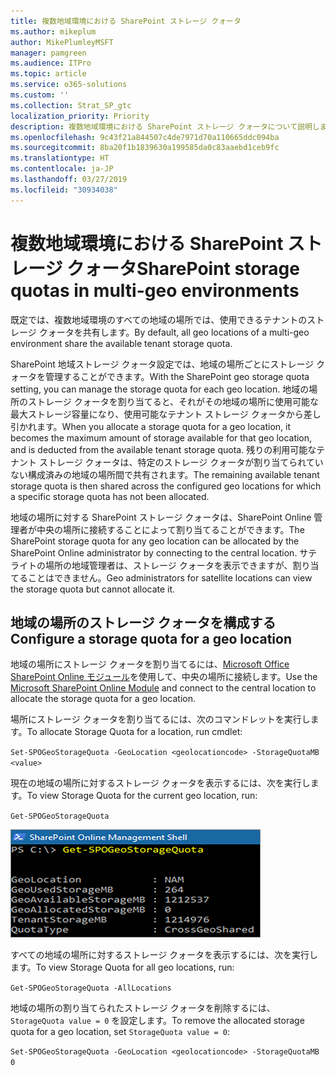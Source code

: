 ```yaml
---
title: 複数地域環境における SharePoint ストレージ クォータ
ms.author: mikeplum
author: MikePlumleyMSFT
manager: pamgreen
ms.audience: ITPro
ms.topic: article
ms.service: o365-solutions
ms.custom: ''
ms.collection: Strat_SP_gtc
localization_priority: Priority
description: 複数地域環境における SharePoint ストレージ クォータについて説明します。
ms.openlocfilehash: 9c43f21a844507c4de7971d70a110665ddc094ba
ms.sourcegitcommit: 8ba20f1b1839630a199585da0c83aaebd1ceb9fc
ms.translationtype: HT
ms.contentlocale: ja-JP
ms.lasthandoff: 03/27/2019
ms.locfileid: "30934038"
---
```

# <a name="sharepoint-storage-quotas-in-multi-geo-environments"></a><span data-ttu-id="49890-103">複数地域環境における SharePoint ストレージ クォータ</span><span class="sxs-lookup"><span data-stu-id="49890-103">SharePoint storage quotas in multi-geo environments</span></span>

<span data-ttu-id="49890-104">既定では、複数地域環境のすべての地域の場所では、使用できるテナントのストレージ クォータを共有します。</span><span class="sxs-lookup"><span data-stu-id="49890-104">By default, all geo locations of a multi-geo environment share the available tenant storage quota.</span></span>

<span data-ttu-id="49890-105">SharePoint 地域ストレージ クォータ設定では、地域の場所ごとにストレージ クォータを管理することができます。</span><span class="sxs-lookup"><span data-stu-id="49890-105">With the SharePoint geo storage quota setting, you can manage the storage quota for each geo location.</span></span> <span data-ttu-id="49890-106">地域の場所のストレージ クォータを割り当てると、それがその地域の場所に使用可能な最大ストレージ容量になり、使用可能なテナント ストレージ クォータから差し引かれます。</span><span class="sxs-lookup"><span data-stu-id="49890-106">When you allocate a storage quota for a geo location, it becomes the maximum amount of storage available for that geo location, and is deducted from the available tenant storage quota.</span></span> <span data-ttu-id="49890-107">残りの利用可能なテナント ストレージ クォータは、特定のストレージ クォータが割り当てられていない構成済みの地域の場所間で共有されます。</span><span class="sxs-lookup"><span data-stu-id="49890-107">The remaining available tenant storage quota is then shared across the configured geo locations for which a specific storage quota has not been allocated.</span></span>

<span data-ttu-id="49890-108">地域の場所に対する SharePoint ストレージ クォータは、SharePoint Online 管理者が中央の場所に接続することによって割り当てることができます。</span><span class="sxs-lookup"><span data-stu-id="49890-108">The SharePoint storage quota for any geo location can be allocated by the SharePoint Online administrator by connecting to the central location.</span></span> <span data-ttu-id="49890-109">サテライトの場所の地域管理者は、ストレージ クォータを表示できますが、割り当てることはできません。</span><span class="sxs-lookup"><span data-stu-id="49890-109">Geo administrators for satellite locations can view the storage quota but cannot allocate it.</span></span>

## <a name="configure-a-storage-quota-for-a-geo-location"></a><span data-ttu-id="49890-110">地域の場所のストレージ クォータを構成する</span><span class="sxs-lookup"><span data-stu-id="49890-110">Configure a storage quota for a geo location</span></span>

<span data-ttu-id="49890-111">地域の場所にストレージ クォータを割り当てるには、[Microsoft Office SharePoint Online モジュール](https://www.microsoft.com/en-us/download/details.aspx?id=35588 )を使用して、中央の場所に接続します。</span><span class="sxs-lookup"><span data-stu-id="49890-111">Use the [Microsoft SharePoint Online Module](https://www.microsoft.com/en-us/download/details.aspx?id=35588 ) and connect to the central location to allocate the storage quota for a geo location.</span></span> 

<span data-ttu-id="49890-112">場所にストレージ クォータを割り当てるには、次のコマンドレットを実行します。</span><span class="sxs-lookup"><span data-stu-id="49890-112">To allocate Storage Quota for a location, run cmdlet:</span></span>

`Set-SPOGeoStorageQuota -GeoLocation <geolocationcode> -StorageQuotaMB <value>`

<span data-ttu-id="49890-113">現在の地域の場所に対するストレージ クォータを表示するには、次を実行します。</span><span class="sxs-lookup"><span data-stu-id="49890-113">To view Storage Quota for the current geo location, run:</span></span>

`Get-SPOGeoStorageQuota`

![Get-SPOGeoStorageQuota コマンドレットを表示している PowerShell ウィンドウのスクリーンショット](media/multi-geo-storage-quota.png)

<span data-ttu-id="49890-115">すべての地域の場所に対するストレージ クォータを表示するには、次を実行します。</span><span class="sxs-lookup"><span data-stu-id="49890-115">To view Storage Quota for all geo locations, run:</span></span>

`Get-SPOGeoStorageQuota -AllLocations`

<span data-ttu-id="49890-116">地域の場所の割り当てられたストレージ クォータを削除するには、`StorageQuota value = 0` を設定します。</span><span class="sxs-lookup"><span data-stu-id="49890-116">To remove the allocated storage quota for a geo location, set `StorageQuota value = 0`:</span></span>

`Set-SPOGeoStorageQuota -GeoLocation <geolocationcode> -StorageQuotaMB 0`
